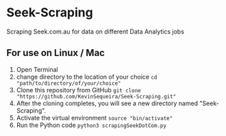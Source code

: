 # Seek-Scraping
Scraping Seek.com.au for data on different Data Analytics jobs

## For use on Linux / Mac
  1. Open Terminal
  2. change directory to the location of your choice
     ```cd "path/to/directory/of/your/choice"```
  3. Clone this repository from GitHub
     ```git clone "https://github.com/KevinSequeira/Seek-Scraping.git"```
  4. After the cloning completes, you will see a new directory named "Seek-Scraping".
  5. Activate the virtual environment
     ```source "bin/activate"```
  6. Run the Python code
     ```python3 scrapingSeekDotCom.py```
